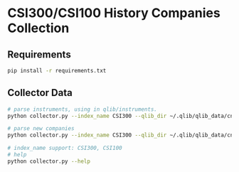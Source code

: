 # CSI300/CSI100 History Companies Collection

## Requirements

```bash
pip install -r requirements.txt
```

## Collector Data

```bash
# parse instruments, using in qlib/instruments.
python collector.py --index_name CSI300 --qlib_dir ~/.qlib/qlib_data/cn_1d --method parse_instruments

# parse new companies
python collector.py --index_name CSI300 --qlib_dir ~/.qlib/qlib_data/cn_1d --method save_new_companies

# index_name support: CSI300, CSI100
# help
python collector.py --help
```

